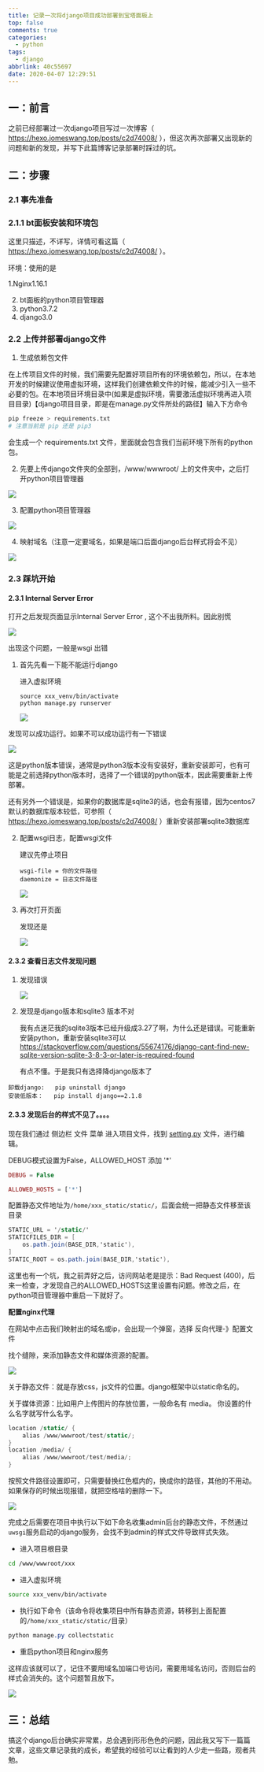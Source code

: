 ```yaml
---
title: 记录一次将django项目成功部署到宝塔面板上
top: false
comments: true
categories:
  - python
tags:
  - django
abbrlink: 40c55697
date: 2020-04-07 12:29:51
---
```


## 一：前言

之前已经部署过一次django项目写过一次博客（ https://hexo.jomeswang.top/posts/c2d74008/ ），但这次再次部署又出现新的问题和新的发现，并写下此篇博客记录部署时踩过的坑。

<!-- more -->

## 二：步骤

### 2.1 事先准备

### 2.1.1 bt面板安装和环境包

这里只描述，不详写，详情可看这篇（ https://hexo.jomeswang.top/posts/c2d74008/ ）。

环境：使用的是 

1.Nginx1.16.1

2. bt面板的python项目管理器
3. python3.7.2
4. django3.0

### 2.2 上传并部署django文件

1. 生成依赖包文件

在上传项目文件的时候，我们需要先配置好项目所有的环境依赖包，所以，在本地开发的时候建议使用虚拟环境，这样我们创建依赖文件的时候，能减少引入一些不必要的包。在本地项目环境目录中(如果是虚拟环境，需要激活虚拟环境再进入项目目录)【django项目目录，即是在manage.py文件所处的路径】输入下方命令

```bash
pip freeze > requirements.txt
# 注意当前是 pip 还是 pip3
```

会生成一个 requirements.txt 文件，里面就会包含我们当前环境下所有的python包。

2. 先要上传django文件夹的全部到，/www/wwwroot/ 上的文件夹中，之后打开python项目管理器

![](http://photo.jomeswang.top/20200407123827.png)

3. 配置python项目管理器

![](http://photo.jomeswang.top/20200407124650.png)

4. 映射域名（注意一定要域名，如果是端口后面django后台样式将会不见）

![](http://photo.jomeswang.top/20200407125014.png)

### 2.3 踩坑开始

#### 2.3.1 Internal Server Error

打开之后发现页面显示Internal Server Error , 这个不出我所料。因此别慌

![](http://photo.jomeswang.top/20200407125152.png)

出现这个问题，一般是wsgi 出错

1. 首先先看一下能不能运行django

   进入虚拟环境

   ```
   source xxx_venv/bin/activate
   python manage.py runserver
   ```

   ![](http://photo.jomeswang.top/20200407134556.png)

发现可以成功运行。如果不可以成功运行有一下错误

![](http://photo.jomeswang.top/20200406232754.png)

这是python版本错误，通常是python3版本没有安装好，重新安装即可，也有可能是之前选择python版本时，选择了一个错误的python版本，因此需要重新上传部署。

还有另外一个错误是，如果你的数据库是sqlite3的话，也会有报错，因为centos7默认的数据库版本较低，可参照（ https://hexo.jomeswang.top/posts/c2d74008/ ）重新安装部署sqlite3数据库

2. 配置wsgi日志，配置wsgi文件

   建议先停止项目

   ```
   wsgi-file = 你的文件路径
   daemonize = 日志文件路径
   ```

   ![](http://photo.jomeswang.top/20200407135535.png)

3. 再次打开页面

   发现还是

   ![](http://photo.jomeswang.top/20200407135929.png)

#### 2.3.2 查看日志文件发现问题

1. 发现错误

   ![](http://photo.jomeswang.top/20200407141925.png)

2. 发现是django版本和sqlite3 版本不对

   我有点迷茫我的sqlite3版本已经升级成3.27了啊，为什么还是错误。可能重新安装python，重新安装sqlite3可以 https://stackoverflow.com/questions/55674176/django-cant-find-new-sqlite-version-sqlite-3-8-3-or-later-is-required-found 

   有点不懂。于是我只有选择降django版本了


```
卸载django:   pip uninstall django
安装低版本：   pip install django==2.1.8
```

#### 2.3.3 发现后台的样式不见了。。。。

现在我们通过 侧边栏 文件 菜单 进入项目文件，找到 [setting.py](https://links.jianshu.com/go?to=https%3A%2F%2Flink.zhihu.com%2F%3Ftarget%3Dhttp%3A%2F%2Fsetting.py) 文件，进行编辑。

DEBUG模式设置为False，ALLOWED_HOST 添加 '*'

```php
DEBUG = False

ALLOWED_HOSTS = ['*']
```

配置静态文件地址为`/home/xxx_static/static/`，后面会统一把静态文件移至该目录

```csharp
STATIC_URL = '/static/'
STATICFILES_DIR = [
    os.path.join(BASE_DIR,'static'),
]
STATIC_ROOT = os.path.join(BASE_DIR,'static'),
```

这里也有一个坑，我之前弄好之后，访问网站老是提示：Bad Request (400)，后来一检查，才发现自己的ALLOWED_HOSTS这里设置有问题。修改之后，在python项目管理器中重启一下就好了。

**配置nginx代理**

在网站中点击我们映射出的域名或ip，会出现一个弹窗，选择 反向代理-》配置文件

找个缝隙，来添加静态文件和媒体资源的配置。

![](http://photo.jomeswang.top/20200407162808.png)

关于静态文件：就是存放css，js文件的位置。django框架中以static命名的。

关于媒体资源：比如用户上传图片的存放位置，一般命名有 media。 你设置的什么名字就写什么名字。

```csharp
location /static/ {
	alias /www/wwwroot/test/static/;
}
location /media/ {
    alias /www/wwwroot/test/media/;
}
```

按照文件路径设置即可，只需要替换红色框内的，换成你的路径，其他的不用动。如果保存的时候出现报错，就把空格啥的删除一下。

![](http://photo.jomeswang.top/20200407164105.png)

完成之后需要在项目中执行以下如下命名收集admin后台的静态文件，不然通过`uwsgi`服务启动的django服务，会找不到admin的样式文件导致样式失效。

- 进入项目根目录

```bash
cd /www/wwwroot/xxx
```

- 进入虚拟环境

```bash
source xxx_venv/bin/activate
```

- 执行如下命令（该命令将收集项目中所有静态资源，转移到上面配置的`/home/xxx_static/static/`目录）

```css
python manage.py collectstatic
```

- 重启python项目和nginx服务

这样应该就可以了，记住不要用域名加端口号访问，需要用域名访问，否则后台的样式会消失的。这个问题暂且放下。

![](http://photo.jomeswang.top/20200408113256.png)

## 三：总结

搞这个django后台确实非常累，总会遇到形形色色的问题，因此我又写下一篇篇文章，这些文章记录我的成长，希望我的经验可以让看到的人少走一些路，观者共勉。

